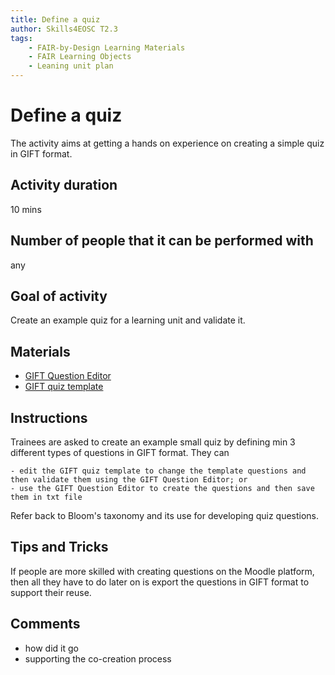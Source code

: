 ```yaml
---
title: Define a quiz
author: Skills4EOSC T2.3
tags: 
    - FAIR-by-Design Learning Materials
    - FAIR Learning Objects
    - Leaning unit plan
---
```


# Define a quiz

The activity aims at getting a hands on experience on creating a simple quiz in GIFT format.

## Activity duration

10 mins

## Number of people that it can be performed with

any

## Goal of activity

Create an example quiz for a learning unit and validate it.

## Materials
- [GIFT Question Editor](https://fuhrmanator.github.io/GIFT-grammar-PEG.js/editor/editor.html)
- [GIFT quiz template](../attachments/quiz_gift_template.txt)

## Instructions

Trainees are asked to create an example small quiz by defining min 3 different types of questions in GIFT format.
They can

    - edit the GIFT quiz template to change the template questions and then validate them using the GIFT Question Editor; or
    - use the GIFT Question Editor to create the questions and then save them in txt file

Refer back to Bloom's taxonomy and its use for developing quiz questions.

## Tips and Tricks
If people are more skilled with creating questions on the Moodle platform, then all they have to do later on is export the questions in GIFT format to support their reuse.

## Comments
- how did it go
- supporting the co-creation process